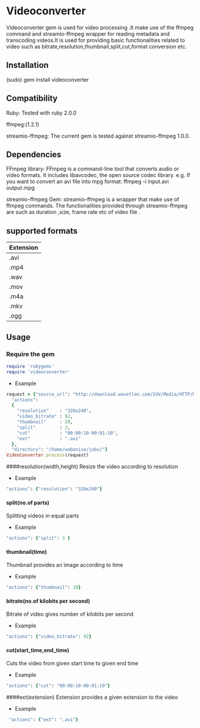Videoconverter
==============

Videoconverter gem is used for video processing .It make use of the ffmpeg command and streamio-ffmpeg wrapper for reading metadata and transcoding videos.It is used for providing basic functionalities related to video such as bitrate,resolution,thumbnail,split,cut,format conversion etc. 

Installation
------------

(sudo) gem install videoconverter

Compatibility
-------------
Ruby:
Tested with ruby 2.0.0

ffmpeg:(1.2.1)

streamio-ffmpeg:
The current gem is tested against streamio-ffmpeg 1.0.0.

Dependencies 
------------

FFmpeg library:
FFmpeg is a command-line tool that converts audio or video formats.  It includes libavcodec, the open source codec library.
e.g. If you want to convert an avi file into mpg format:
ffmpeg -i input.avi output.mpg 

streamio-ffmpeg Gem:
streamio-ffmpeg is a wrapper that make use of ffmpeg commands. The functionalities provided through streamio-ffmpeg are such as duration ,size, frame rate etc of video file .

supported formats
-----------------

|Extension |
|----------|
|.avi      | 
|.mp4      |  
|.wav      | 
|.mov      |  
|.m4a      | 
|.mkv      | 
|.ogg      |

Usage
-----

### Require the gem

``` ruby
require 'rubygems'
require 'videoconverter'
```
* Example
``` ruby
request = {"source_url": "http://download.wavetlan.com/SVV/Media/HTTP/MP4/ConvertedFiles/Media-Convert/Unsupported/test7.mp4",
  "actions": 
  {
    "resolution"    : "320x240",
    "video_bitrate" : 92,
    "thumbnail"     : 20,
    "split"         : 3,
    "cut"           : "00:00:10-00:01:10",
    "ext"           : ".avi"
  },
  "directory": "/home/webonise/jobs/"}
VideoConverter.process(request)
```
####resolution(width,height)
Resize the video according to resolution

* Example

``` ruby
"actions": {"resolution": "320x240"}
```

#### split(no.of parts)
Splitting videos in equal parts

* Example

``` ruby
"actions": {"split": 3 }
```

#### thumbnail(time)
Thumbnail provides an image according to time

* Example

``` ruby
"actions": {"thumbnail": 10}
```

#### bitrate(no.of kilobits per second)
Bitrate of video gives number of kilobits per second

* Example

``` ruby
"actions": {"video_bitrate": 92}
```
#### cut(start_time,end_time)
Cuts the video from given start time to given end time

* Example

``` ruby
"actions": {"cut": "00:00:10-00:01:10"}
```
####ext(extension)
Extension provides a given extension to the video

* Example

``` ruby
 "actions": {"ext": ".avi"}
```









